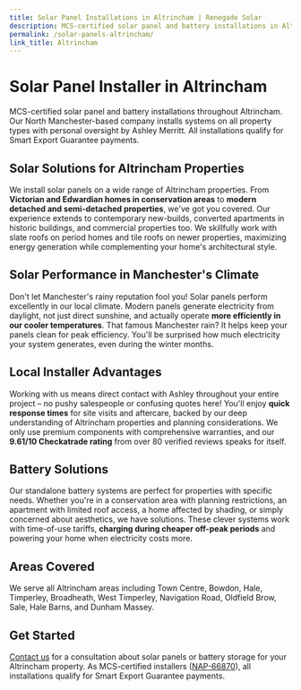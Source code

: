 ```yaml
---
title: Solar Panel Installations in Altrincham | Renegade Solar
description: MCS-certified solar panel and battery installations in Altrincham by Renegade Solar - a local, trusted electrical engineer with outstanding customer reviews and full MCS certification.
permalink: /solar-panels-altrincham/
link_title: Altrincham
---
```


# Solar Panel Installer in Altrincham

MCS-certified solar panel and battery installations throughout Altrincham. Our North Manchester-based company installs systems on all property types with personal oversight by Ashley Merritt. All installations qualify for Smart Export Guarantee payments.

## Solar Solutions for Altrincham Properties

We install solar panels on a wide range of Altrincham properties. From **Victorian and Edwardian homes in conservation areas** to **modern detached and semi-detached properties**, we've got you covered. Our experience extends to contemporary new-builds, converted apartments in historic buildings, and commercial properties too. We skillfully work with slate roofs on period homes and tile roofs on newer properties, maximizing energy generation while complementing your home's architectural style.

## Solar Performance in Manchester's Climate

Don't let Manchester's rainy reputation fool you! Solar panels perform excellently in our local climate. Modern panels generate electricity from daylight, not just direct sunshine, and actually operate **more efficiently in our cooler temperatures**. That famous Manchester rain? It helps keep your panels clean for peak efficiency. You'll be surprised how much electricity your system generates, even during the winter months.

## Local Installer Advantages

Working with us means direct contact with Ashley throughout your entire project – no pushy salespeople or confusing quotes here! You'll enjoy **quick response times** for site visits and aftercare, backed by our deep understanding of Altrincham properties and planning considerations. We only use premium components with comprehensive warranties, and our **9.61/10 Checkatrade rating** from over 80 verified reviews speaks for itself.

## Battery Solutions

Our standalone battery systems are perfect for properties with specific needs. Whether you're in a conservation area with planning restrictions, an apartment with limited roof access, a home affected by shading, or simply concerned about aesthetics, we have solutions. These clever systems work with time-of-use tariffs, **charging during cheaper off-peak periods** and powering your home when electricity costs more.

## Areas Covered

We serve all Altrincham areas including Town Centre, Bowdon, Hale, Timperley, Broadheath, West Timperley, Navigation Road, Oldfield Brow, Sale, Hale Barns, and Dunham Massey.

## Get Started

[Contact us](/contact/) for a consultation about solar panels or battery storage for your Altrincham property. As MCS-certified installers ([NAP-66870](https://mcscertified.com/find-an-installer/)), all installations qualify for Smart Export Guarantee payments.
